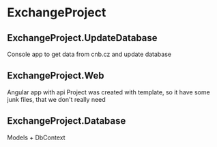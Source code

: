 # ExchangeProject

## ExchangeProject.UpdateDatabase
Console app to get data from cnb.cz and update database
## ExchangeProject.Web
Angular app with api
Project was created with template, so it have some junk files, that we don't really need
## ExchangeProject.Database
Models + DbContext  
